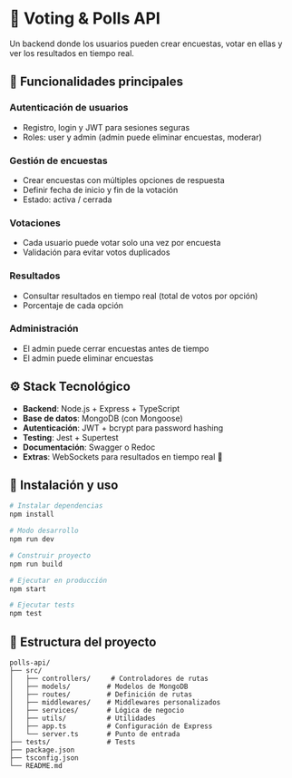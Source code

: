 # 🚀 Voting & Polls API

Un backend donde los usuarios pueden crear encuestas, votar en ellas y ver los resultados en tiempo real.

## 📌 Funcionalidades principales

### Autenticación de usuarios

- Registro, login y JWT para sesiones seguras
- Roles: user y admin (admin puede eliminar encuestas, moderar)

### Gestión de encuestas

- Crear encuestas con múltiples opciones de respuesta
- Definir fecha de inicio y fin de la votación
- Estado: activa / cerrada

### Votaciones

- Cada usuario puede votar solo una vez por encuesta
- Validación para evitar votos duplicados

### Resultados

- Consultar resultados en tiempo real (total de votos por opción)
- Porcentaje de cada opción

### Administración

- El admin puede cerrar encuestas antes de tiempo
- El admin puede eliminar encuestas

## ⚙️ Stack Tecnológico

- **Backend**: Node.js + Express + TypeScript
- **Base de datos**: MongoDB (con Mongoose)
- **Autenticación**: JWT + bcrypt para password hashing
- **Testing**: Jest + Supertest
- **Documentación**: Swagger o Redoc
- **Extras**: WebSockets para resultados en tiempo real 🚀

## 🚀 Instalación y uso

```bash
# Instalar dependencias
npm install

# Modo desarrollo
npm run dev

# Construir proyecto
npm run build

# Ejecutar en producción
npm start

# Ejecutar tests
npm test
```

## 📁 Estructura del proyecto

```
polls-api/
├── src/
│   ├── controllers/     # Controladores de rutas
│   ├── models/         # Modelos de MongoDB
│   ├── routes/         # Definición de rutas
│   ├── middlewares/    # Middlewares personalizados
│   ├── services/       # Lógica de negocio
│   ├── utils/          # Utilidades
│   ├── app.ts          # Configuración de Express
│   └── server.ts       # Punto de entrada
├── tests/              # Tests
├── package.json
├── tsconfig.json
└── README.md
```
